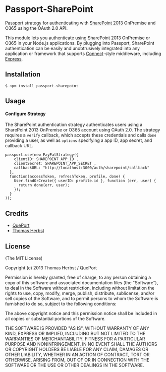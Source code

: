 # Passport-SharePoint

[Passport](http://passportjs.org/) strategy for authenticating with [SharePoint 2013](http://sharepoint.microsoft.com/.com/) OnPremise and O365 using the OAuth 2.0 API.

This module lets you authenticate using SharePoint 2013 OnPremise or O365 in your Node.js applications.
By plugging into Passport, SharePoint authentication can be easily and unobtrusively integrated into any application or framework that supports [Connect](http://www.senchalabs.org/connect/)-style middleware, including [Express](http://expressjs.com/).

## Installation

    $ npm install passport-sharepoint

## Usage

#### Configure Strategy

The SharePoint authentication strategy authenticates users using a SharePoint 2013 OnPremise or O365
account using OAuth 2.0.  The strategy requires a `verify` callback, which
accepts these credentials and calls `done` providing a user, as well as
`options` specifying a app ID, app secret, and callback URL.

    passport.use(new PayPalStrategy({
        clientID: SHAREPOINT_APP_ID ,
    	clientSecret: SHAREPOINT_APP_SECRET ,
        callbackURL: "http://localhost:3000/auth/sharepoint/callback"
      },
      function(accessToken, refreshToken, profile, done) {
        User.findOrCreate({ userID: profile.id }, function (err, user) {
          return done(err, user);
        });
      }
    ));

## Credits

  - [QuePort](https://github.com/QuePort)
  - [Thomas Herbst](https://github.com/macrauder)

## License

(The MIT License)

Copyright (c) 2013 Thomas Herbst / QuePort

Permission is hereby granted, free of charge, to any person obtaining a copy of
this software and associated documentation files (the "Software"), to deal in
the Software without restriction, including without limitation the rights to
use, copy, modify, merge, publish, distribute, sublicense, and/or sell copies of
the Software, and to permit persons to whom the Software is furnished to do so,
subject to the following conditions:

The above copyright notice and this permission notice shall be included in all
copies or substantial portions of the Software.

THE SOFTWARE IS PROVIDED "AS IS", WITHOUT WARRANTY OF ANY KIND, EXPRESS OR
IMPLIED, INCLUDING BUT NOT LIMITED TO THE WARRANTIES OF MERCHANTABILITY, FITNESS
FOR A PARTICULAR PURPOSE AND NONINFRINGEMENT. IN NO EVENT SHALL THE AUTHORS OR
COPYRIGHT HOLDERS BE LIABLE FOR ANY CLAIM, DAMAGES OR OTHER LIABILITY, WHETHER
IN AN ACTION OF CONTRACT, TORT OR OTHERWISE, ARISING FROM, OUT OF OR IN
CONNECTION WITH THE SOFTWARE OR THE USE OR OTHER DEALINGS IN THE SOFTWARE.